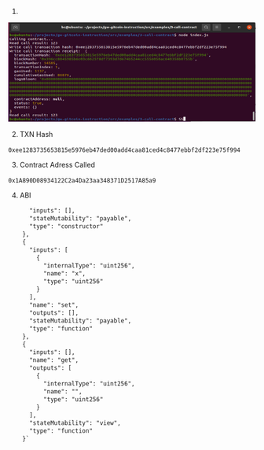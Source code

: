 1.

![Console](https://github.com/cesheep/gitcoin-nervo/blob/main/Step%203/ConsoleContractCall.png)

2. TXN Hash

```0xee1283735653815e5976eb47ded00add4caa81ced4c8477ebbf2df223e75f994```

3. Contract Adress Called

```0x1A890D08934122C2a4Da23aa348371D2517A85a9```

4. ABI

```{
      "inputs": [],
      "stateMutability": "payable",
      "type": "constructor"
    },
    {
      "inputs": [
        {
          "internalType": "uint256",
          "name": "x",
          "type": "uint256"
        }
      ],
      "name": "set",
      "outputs": [],
      "stateMutability": "payable",
      "type": "function"
    },
    {
      "inputs": [],
      "name": "get",
      "outputs": [
        {
          "internalType": "uint256",
          "name": "",
          "type": "uint256"
        }
      ],
      "stateMutability": "view",
      "type": "function"
    }`
```
